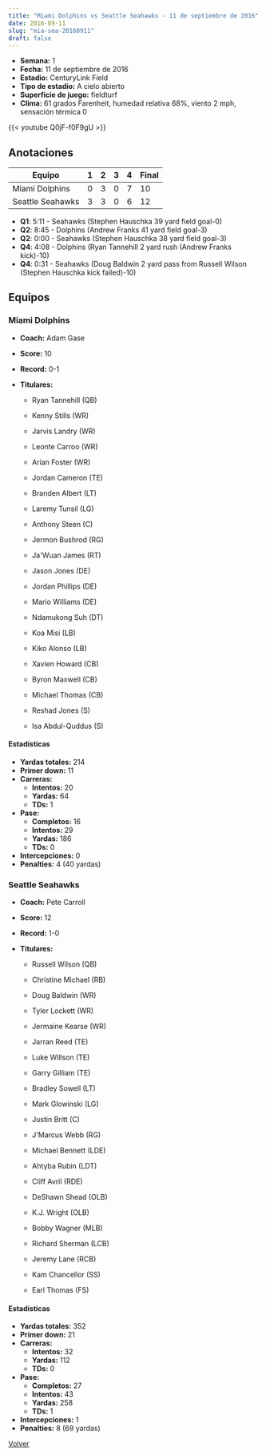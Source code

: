 ```yaml
---
title: "Miami Dolphins vs Seattle Seahawks - 11 de septiembre de 2016"
date: 2016-09-11
slug: "mia-sea-20160911"
draft: false
---
```


- **Semana:** 1
- **Fecha:** 11 de septiembre de 2016
- **Estadio:** CenturyLink Field
- **Tipo de estadio:** A cielo abierto
- **Superficie de juego:** fieldturf
- **Clima:** 61 grados Farenheit, humedad relativa 68%, viento 2 mph, sensación térmica 0


{{< youtube Q0jF-f0F9gU >}}


## Anotaciones
| Equipo | 1 | 2 | 3 | 4 | Final |
|--------|---|---|---|---|-------|
| Miami Dolphins  | 0 | 3 | 0 | 7  | 10 |
| Seattle Seahawks  | 3 | 3 | 0 | 6  | 12 |
- **Q1**: 5:11 - Seahawks (Stephen Hauschka 39 yard field goal-0)
- **Q2**: 8:45 - Dolphins (Andrew Franks 41 yard field goal-3)
- **Q2**: 0:00 - Seahawks (Stephen Hauschka 38 yard field goal-3)
- **Q4**: 4:08 - Dolphins (Ryan Tannehill 2 yard rush (Andrew Franks kick)-10)
- **Q4**: 0:31 - Seahawks (Doug Baldwin 2 yard pass from Russell Wilson (Stephen Hauschka kick failed)-10)


## Equipos


### Miami Dolphins
* **Coach:** Adam Gase
* **Score:** 10
* **Record:** 0-1
* **Titulares:** 

  * Ryan Tannehill (QB) 

  * Kenny Stills (WR) 

  * Jarvis Landry (WR) 

  * Leonte Carroo (WR) 

  * Arian Foster (WR) 

  * Jordan Cameron (TE) 

  * Branden Albert (LT) 

  * Laremy Tunsil (LG) 

  * Anthony Steen (C) 

  * Jermon Bushrod (RG) 

  * Ja'Wuan James (RT) 

  * Jason Jones (DE) 

  * Jordan Phillips (DE) 

  * Mario Williams (DE) 

  * Ndamukong Suh (DT) 

  * Koa Misi (LB) 

  * Kiko Alonso (LB) 

  * Xavien Howard (CB) 

  * Byron Maxwell (CB) 

  * Michael Thomas (CB) 

  * Reshad Jones (S) 

  * Isa Abdul-Quddus (S) 

#### Estadísticas
* **Yardas totales:** 214
* **Primer down:** 11
* **Carreras:**
  * **Intentos:** 20
  * **Yardas:** 64
  * **TDs:** 1
* **Pase:**
  * **Completos:** 16
  * **Intentos:** 29
  * **Yardas:** 186
  * **TDs:** 0
* **Intercepciones:** 0
* **Penalties:** 4 (40 yardas)

### Seattle Seahawks
* **Coach:** Pete Carroll
* **Score:** 12
* **Record:** 1-0
* **Titulares:** 

  * Russell Wilson (QB) 

  * Christine Michael (RB) 

  * Doug Baldwin (WR) 

  * Tyler Lockett (WR) 

  * Jermaine Kearse (WR) 

  * Jarran Reed (TE) 

  * Luke Willson (TE) 

  * Garry Gilliam (TE) 

  * Bradley Sowell (LT) 

  * Mark Glowinski (LG) 

  * Justin Britt (C) 

  * J'Marcus Webb (RG) 

  * Michael Bennett (LDE) 

  * Ahtyba Rubin (LDT) 

  * Cliff Avril (RDE) 

  * DeShawn Shead (OLB) 

  * K.J. Wright (OLB) 

  * Bobby Wagner (MLB) 

  * Richard Sherman (LCB) 

  * Jeremy Lane (RCB) 

  * Kam Chancellor (SS) 

  * Earl Thomas (FS) 

#### Estadísticas
* **Yardas totales:** 352
* **Primer down:** 21
* **Carreras:**
  * **Intentos:** 32
  * **Yardas:** 112
  * **TDs:** 0
* **Pase:**
  * **Completos:** 27
  * **Intentos:** 43
  * **Yardas:** 258
  * **TDs:** 1
* **Intercepciones:** 1
* **Penalties:** 8 (69 yardas)


[Volver](/historia/2016)
